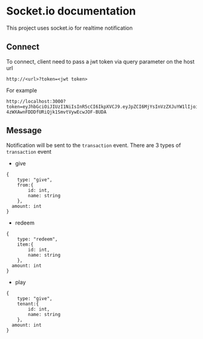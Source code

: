 # Socket.io documentation

This project uses socket.io for realtime notification

## Connect

To connect, client need to pass a jwt token via query parameter on the host url

```
http://<url>?token=<jwt token>
```

For example

```
http://localhost:3000?token=eyJhbGciOiJIUzI1NiIsInR5cCI6IkpXVCJ9.eyJpZCI6MjYsInVzZXJuYW1lIjoidGVuYW50MTAiLCJlbWFpbCI6InRlbmFudDEwQGVtYWlsLmNvbSIsInJvbGUiOiJ0ZW5hbnQiLCJpYXQiOjE1ODAyMTg4MDJ9.BY8mz-4zWXAwnFDDDfURiQjk1SmvtVywEcwJOF-BUDA
```

## Message

Notification will be sent to the `transaction` event. There are 3 types of `transaction` event

- give
```
{
	type: "give",
	from:{
		id: int,
		name: string
	},
  amount: int
}
```
- redeem
```
{
	type: "redeem",
	item:{
		id: int,
		name: string
	},
  amount: int
}
```
- play
```
{
	type: "give",
	tenant:{
		id: int,
		name: string
	},
  amount: int
}
```



